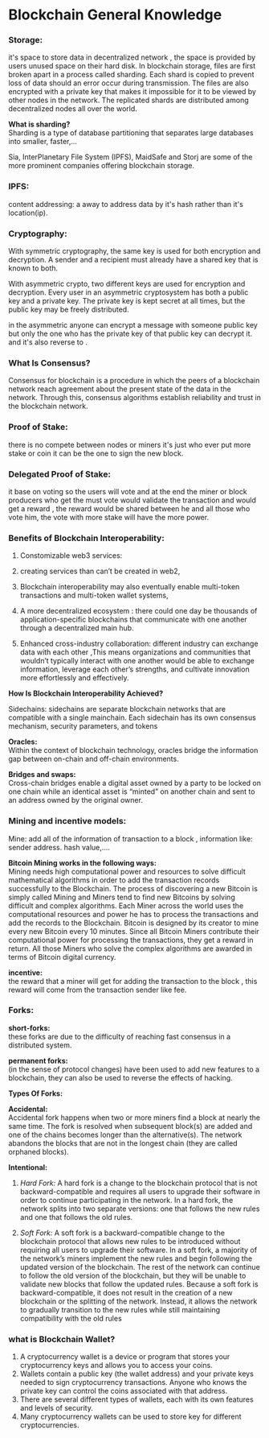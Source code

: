# Blockchain General Knowledge

### Storage:

it's space to store data in decentralized network , the space is provided by users unused space on their hard disk.
In blockchain storage, files are first broken apart in a process called sharding. Each shard is copied to prevent loss of data should an error occur during transmission. The files are also encrypted with a private key that makes it impossible for it to be viewed by other nodes in the network. The replicated shards are distributed among decentralized nodes all over the world.

<strong>What is sharding?</strong><br/>
Sharding is a type of database partitioning that separates large databases into smaller, faster,...

Sia, InterPlanetary File System (IPFS), MaidSafe and Storj are some of the more prominent companies offering blockchain storage.

### IPFS:

content addressing:
a away to address data by it's hash rather than it's location(ip).

### Cryptography:

With symmetric cryptography, the same key is used for both encryption and decryption. A sender and a recipient must already have a shared key that is known to both.

With asymmetric crypto, two different keys are used for encryption and decryption. Every user in an asymmetric cryptosystem has both a public key and a private key. The private key is kept secret at all times, but the public key may be freely distributed.

in the asymmetric anyone can encrypt a message with someone public key but only the one who has the private key of that public key can decrypt it. and it's also reverse to .

### What Is Consensus?

Consensus for blockchain is a procedure in which the peers of a blockchain network reach agreement about the present state of the data in the network. Through this, consensus algorithms establish reliability and trust in the blockchain network.

### Proof of Stake:

there is no compete between nodes or miners it's just who ever put more stake or coin it can be the one to sign the new block.

### Delegated Proof of Stake:

it base on voting so the users will vote and at the end the miner or block producers who get the must vote would validate the transaction and would get a reward , the reward would be shared between he and all those who vote him, the vote with more stake will have the more power.

### Benefits of Blockchain Interoperability:

1. Constomizable web3 services:
2. creating services than can’t be created in web2,
3. Blockchain interoperability may also eventually enable multi-token transactions and multi-token wallet systems,

4. A more decentralized ecosystem :
   there could one day be thousands of application-specific blockchains that communicate with one another through a decentralized main hub.

5. Enhanced cross-industry collaboration:
   different industry can exchange data with each other ,This means organizations and communities that wouldn’t typically interact with one another would be able to exchange information, leverage each other’s strengths, and cultivate innovation more effortlessly and effectively.

<strong>How Is Blockchain Interoperability Achieved?</strong>

Sidechains: sidechains are separate blockchain networks that are compatible with a single mainchain. Each sidechain has its own consensus mechanism, security parameters, and tokens

<strong>Oracles:</strong><br/>
Within the context of blockchain technology, oracles bridge the information gap between on-chain and off-chain environments.

<strong>Bridges and swaps:</strong><br/>
Cross-chain bridges enable a digital asset owned by a party to be locked on one chain while an identical asset is “minted” on another chain and sent to an address owned by the original owner.

### Mining and incentive models:

Mine: add all of the information of transaction to a block , information like: sender address. hash value,….<br/>

<strong>Bitcoin Mining works in the following ways:</strong><br/>
Mining needs high computational power and resources to solve difficult mathematical algorithms in order to add the transaction records successfully to the Blockchain.
The process of discovering a new Bitcoin is simply called Mining and Miners tend to find new Bitcoins by solving difficult and complex algorithms.
Each Miner across the world uses the computational resources and power he has to process the transactions and add the records to the Blockchain. Bitcoin is designed by its creator to mine every new Bitcoin every 10 minutes.
Since all Bitcoin Miners contribute their computational power for processing the transactions, they get a reward in return. All those Miners who solve the complex algorithms are awarded in terms of Bitcoin digital currency.<br/>

<strong>incentive:</strong><br/>
the reward that a miner will get for adding the transaction to the block , this reward will come from the transaction sender like fee.

### Forks:

<strong>short-forks:</strong><br/>
these forks are due to the difficulty of reaching fast consensus in a distributed system.

<strong>permanent forks:</strong><br/>
(in the sense of protocol changes) have been used to add new features to a blockchain, they can also be used to reverse the effects of hacking.

<strong>Types Of Forks:</strong><br/>

<strong>Accidental: </strong><br/>Accidental fork happens when two or more miners find a block at nearly the same time. The fork is resolved when subsequent block(s) are added and one of the chains becomes longer than the alternative(s). The network abandons the blocks that are not in the longest chain (they are called orphaned blocks).

<strong>Intentional:</strong><br/>

1. _Hard Fork:_ A hard fork is a change to the blockchain protocol that is not backward-compatible and requires all users to upgrade their software in order to continue participating in the network. In a hard fork, the network splits into two separate versions: one that follows the new rules and one that follows the old rules.

2. _Soft Fork:_ A soft fork is a backward-compatible change to the blockchain protocol that allows new rules to be introduced without requiring all users to upgrade their software. In a soft fork, a majority of the network’s miners implement the new rules and begin following the updated version of the blockchain. The rest of the network can continue to follow the old version of the blockchain, but they will be unable to validate new blocks that follow the updated rules. Because a soft fork is backward-compatible, it does not result in the creation of a new blockchain or the splitting of the network. Instead, it allows the network to gradually transition to the new rules while still maintaining compatibility with the old rules

### what is Blockchain Wallet?

1. A cryptocurrency wallet is a device or program that stores your cryptocurrency keys and allows you to access your coins.
2. Wallets contain a public key (the wallet address) and your private keys needed to sign cryptocurrency transactions. Anyone who knows the private key can control the coins associated with that address.
3. There are several different types of wallets, each with its own features and levels of security.
4. Many cryptocurrency wallets can be used to store key for different cryptocurrencies.
